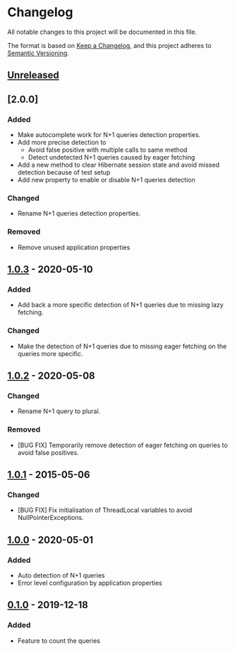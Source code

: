 # Changelog
All notable changes to this project will be documented in this file.

The format is based on [Keep a Changelog](https://keepachangelog.com/en/1.0.0/),
and this project adheres to [Semantic Versioning](https://semver.org/spec/v2.0.0.html).

## [Unreleased]

## [2.0.0]
### Added
- Make autocomplete work for N+1 queries detection properties.
- Add more precise detection to
    - Avoid false positive with multiple calls to same method
    - Detect undetected N+1 queries caused by eager fetching
- Add a new method to clear Hibernate session state and avoid missed detection because of test setup 
- Add new property to enable or disable N+1 queries detection

### Changed
- Rename N+1 queries detection properties.

### Removed
- Remove unused application properties

## [1.0.3] - 2020-05-10
### Added
- Add back a more specific detection of N+1 queries due to missing lazy fetching.

### Changed
- Make the detection of N+1 queries due to missing eager fetching on the queries more specific.

## [1.0.2] - 2020-05-08
### Changed
- Rename N+1 query to plural.

### Removed
- [BUG FIX] Temporarily remove detection of eager fetching on queries to avoid false positives.

## [1.0.1] - 2015-05-06
### Changed
- [BUG FIX] Fix initialisation of ThreadLocal variables to avoid NullPointerExceptions.

## [1.0.0] - 2020-05-01
### Added
- Auto detection of N+1  queries
- Error level configuration by application properties

## [0.1.0] - 2019-12-18
### Added
- Feature to count the queries

[Unreleased]: https://github.com/yannbriancon/spring-hibernate-query-utils/compare/v1.0.3...HEAD
[1.0.3]: https://github.com/yannbriancon/spring-hibernate-query-utils/compare/v1.0.2...v1.0.3
[1.0.2]: https://github.com/yannbriancon/spring-hibernate-query-utils/compare/v1.0.1...v1.0.2
[1.0.1]: https://github.com/yannbriancon/spring-hibernate-query-utils/compare/v1.0.0...v1.0.1
[1.0.0]: https://github.com/yannbriancon/spring-hibernate-query-utils/compare/v0.1.0...v1.0.0
[0.1.0]: https://github.com/yannbriancon/spring-hibernate-query-utils/tree/v0.1.0

